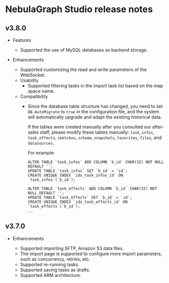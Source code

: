 # NebulaGraph Studio release notes

## v3.8.0

- Features
  - Supported the use of MySQL databases as backend storage.

- Enhancements
  - Supported customizing the read and write parameters of the WebSocket.
  - Usability
    - Supported filtering tasks in the import task list based on the map space name.
  - Compatibility
    - Since the database table structure has changed, you need to set `DB.AutoMigrate` to `true` in the configuration file, and the system will automatically upgrade and adapt the existing historical data.

      If the tables were created manually after you consulted our after-sales staff, please modify these tables manually: `task_infos`, `task_effects`, `sketches`, `schema_snapshots`, `favorites`, `files`, and `datasources`.

      For example:

      ```mysql
      ALTER TABLE `task_infos` ADD COLUMN `b_id` CHAR(32) NOT NULL DEFAULT '';
      UPDATE TABLE `task_infos` SET `b_id` = `id`;
      CREATE UNIQUE INDEX `idx_task_infos_id` ON `task_infos`(`b_id`);

      ALTER TABLE `task_effects` ADD COLUMN `b_id` CHAR(32) NOT NULL DEFAULT '';
      UPDATE TABLE `task_effects` SET `b_id` = `id`;
      CREATE UNIQUE INDEX `idx_task_effects_id` ON `task_effects`(`b_id`);
      ...
      ```


## v3.7.0

- Enhancements

  - Supported importing SFTP, Amazon S3 data files.
  - The import page is supported to configure more import parameters, such as concurrency, retries, etc.
  - Supported re-running tasks.
  - Supported saving tasks as drafts.
  - Supported ARM architecture.

